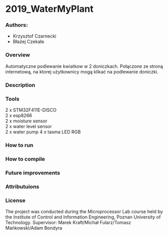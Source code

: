 # 2019_WaterMyPlant
### Authors: 
- Krzysztof Czarnecki
- Błażej Czekała

### Overview
Automatyczne podlewanie kwiatkow w 2 doniczkach. Połączone ze stroną internetową, na ktorej użytkownicy mogą klikać na podlewanie doniczki.

### Description

### Tools
2 x STM32F411E-DISCO\
2 x esp8266\
2 x moisture sensor\
2 x water level sensor\
2 x water pump
4 x tasma LED RGB


### How to run

### How to compile

### Future improvements

### Attributuions

### License



The project was conducted during the Microprocessor Lab course held by the Institute of Control and Information Engineering, Poznan University of Technology.
Supervisor: Marek Kraft/Michał Fularz/Tomasz Mańkowski/Adam Bondyra
